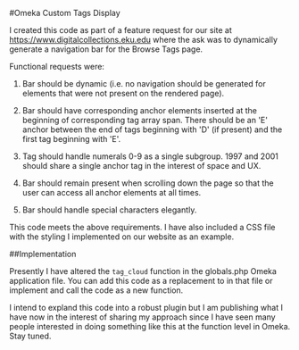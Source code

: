 #Omeka Custom Tags Display

I created this code as part of a feature request for our site at https://www.digitalcollections.eku.edu where the ask was to dynamically generate a navigation bar for the Browse Tags page.

Functional requests were:

1. Bar should be dynamic (i.e. no navigation should be generated for elements that were not present on the rendered page). 

2. Bar should have corresponding anchor elements inserted at the beginning of corresponding tag array span. There should be an 'E' anchor between the end of tags beginning with 'D' (if present) and the first tag beginning with 'E'.

3. Tag should handle numerals 0-9 as a single subgroup. 1997 and 2001 should share a single anchor tag in the interest of space and UX.

4. Bar should remain present when scrolling down the page so that the user can access all anchor elements at all times.

5. Bar should handle special characters elegantly. 

This code meets the above requirements. I have also included a CSS file with the styling I implemented on our website as an example.

##Implementation

Presently I have altered the `tag_cloud` function in the globals.php Omeka application file. You can add this code as a replacement to in that file or implement and call the code as a new function.

I intend to expland this code into a robust plugin but I am publishing what I have now in the interest of sharing my approach since I have seen many people interested in doing something like this at the function level in Omeka. Stay tuned.